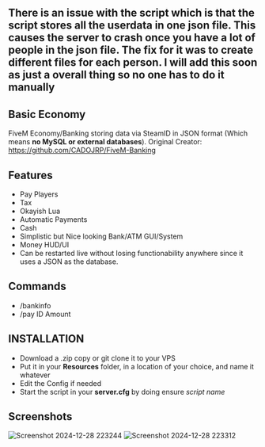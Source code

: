 ## There is an issue with the script which is that the script stores all the userdata in one json file. This causes the server to crash once you have a lot of people in the json file. The fix for it was to create different files for each person. **I will add this soon as just a overall thing so no one has to do it manually**

## Basic Economy
FiveM Economy/Banking storing data via SteamID in JSON format (Which means **no MySQL or external databases**). Original Creator: https://github.com/CADOJRP/FiveM-Banking

## Features
* Pay Players
* Tax
* Okayish Lua
* Automatic Payments
* Cash
* Simplistic but Nice looking Bank/ATM GUI/System
* Money HUD/UI
* Can be restarted live without losing functionability anywhere since it uses a JSON as the database.

## Commands
* /bankinfo
* /pay ID Amount

## INSTALLATION
* Download a .zip copy or git clone it to your VPS
* Put it in your **Resources** folder, in a location of your choice, and name it whatever
* Edit the Config if needed
* Start the script in your **server.cfg** by doing ensure *script name*

## Screenshots
![Screenshot 2024-12-28 223244](https://github.com/user-attachments/assets/6102af3e-fca7-4eca-a8b2-95c2d949a59b)
![Screenshot 2024-12-28 223312](https://github.com/user-attachments/assets/5c109d3c-03f0-40dc-a613-df97c4658d51)
